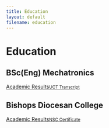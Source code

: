 ```yaml
---
title: Education
layout: default
filename: education
--- 
```

<h1>Education</h1>

<h2>BSc(Eng) Mechatronics</h2>

<p>
  <a href="resources/UCT_Transcript_StefanDominicus.pdf" target="_blank">Academic Results<small>UCT Transcript</small></a>
</p>

<h2>Bishops Diocesan College</h2>

<p>
  <a href="resources/MatricCertificate_StefanDominicus.pdf" target="_blank">Academic Results<small>NSC Certificate</small></a>
</p>
